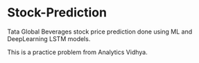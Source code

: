 # Stock-Prediction

Tata Global Beverages stock price prediction done using ML and DeepLearning LSTM models.

This is a practice problem from Analytics Vidhya.
